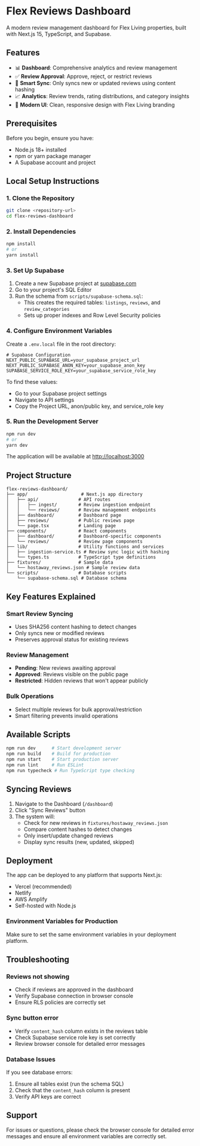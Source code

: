 # Flex Reviews Dashboard

A modern review management dashboard for Flex Living properties, built with Next.js 15, TypeScript, and Supabase.

## Features

- 📊 **Dashboard**: Comprehensive analytics and review management
- ✅ **Review Approval**: Approve, reject, or restrict reviews
- 🔄 **Smart Sync**: Only syncs new or updated reviews using content hashing
- 📈 **Analytics**: Review trends, rating distributions, and category insights
- 🎨 **Modern UI**: Clean, responsive design with Flex Living branding

## Prerequisites

Before you begin, ensure you have:
- Node.js 18+ installed
- npm or yarn package manager
- A Supabase account and project

## Local Setup Instructions

### 1. Clone the Repository

```bash
git clone <repository-url>
cd flex-reviews-dashboard
```

### 2. Install Dependencies

```bash
npm install
# or
yarn install
```

### 3. Set Up Supabase

1. Create a new Supabase project at [supabase.com](https://supabase.com)
2. Go to your project's SQL Editor
3. Run the schema from `scripts/supabase-schema.sql`:
   - This creates the required tables: `listings`, `reviews`, and `review_categories`
   - Sets up proper indexes and Row Level Security policies

### 4. Configure Environment Variables

Create a `.env.local` file in the root directory:

```env
# Supabase Configuration
NEXT_PUBLIC_SUPABASE_URL=your_supabase_project_url
NEXT_PUBLIC_SUPABASE_ANON_KEY=your_supabase_anon_key
SUPABASE_SERVICE_ROLE_KEY=your_supabase_service_role_key
```

To find these values:
- Go to your Supabase project settings
- Navigate to API settings
- Copy the Project URL, anon/public key, and service_role key

### 5. Run the Development Server

```bash
npm run dev
# or
yarn dev
```

The application will be available at [http://localhost:3000](http://localhost:3000)

## Project Structure

```
flex-reviews-dashboard/
├── app/                    # Next.js app directory
│   ├── api/               # API routes
│   │   ├── ingest/        # Review ingestion endpoint
│   │   └── reviews/       # Review management endpoints
│   ├── dashboard/         # Dashboard page
│   ├── reviews/           # Public reviews page
│   └── page.tsx           # Landing page
├── components/            # React components
│   ├── dashboard/         # Dashboard-specific components
│   └── reviews/           # Review page components
├── lib/                   # Utility functions and services
│   ├── ingestion-service.ts # Review sync logic with hashing
│   └── types.ts           # TypeScript type definitions
├── fixtures/              # Sample data
│   └── hostaway_reviews.json # Sample review data
└── scripts/               # Database scripts
    └── supabase-schema.sql # Database schema
```

## Key Features Explained

### Smart Review Syncing
- Uses SHA256 content hashing to detect changes
- Only syncs new or modified reviews
- Preserves approval status for existing reviews

### Review Management
- **Pending**: New reviews awaiting approval
- **Approved**: Reviews visible on the public page
- **Restricted**: Hidden reviews that won't appear publicly

### Bulk Operations
- Select multiple reviews for bulk approval/restriction
- Smart filtering prevents invalid operations

## Available Scripts

```bash
npm run dev      # Start development server
npm run build    # Build for production
npm run start    # Start production server
npm run lint     # Run ESLint
npm run typecheck # Run TypeScript type checking
```

## Syncing Reviews

1. Navigate to the Dashboard (`/dashboard`)
2. Click "Sync Reviews" button
3. The system will:
   - Check for new reviews in `fixtures/hostaway_reviews.json`
   - Compare content hashes to detect changes
   - Only insert/update changed reviews
   - Display sync results (new, updated, skipped)

## Deployment

The app can be deployed to any platform that supports Next.js:
- Vercel (recommended)
- Netlify
- AWS Amplify
- Self-hosted with Node.js

### Environment Variables for Production
Make sure to set the same environment variables in your deployment platform.

## Troubleshooting

### Reviews not showing
- Check if reviews are approved in the dashboard
- Verify Supabase connection in browser console
- Ensure RLS policies are correctly set

### Sync button error
- Verify `content_hash` column exists in the reviews table
- Check Supabase service role key is set correctly
- Review browser console for detailed error messages

### Database Issues
If you see database errors:
1. Ensure all tables exist (run the schema SQL)
2. Check that the `content_hash` column is present
3. Verify API keys are correct

## Support

For issues or questions, please check the browser console for detailed error messages and ensure all environment variables are correctly set.